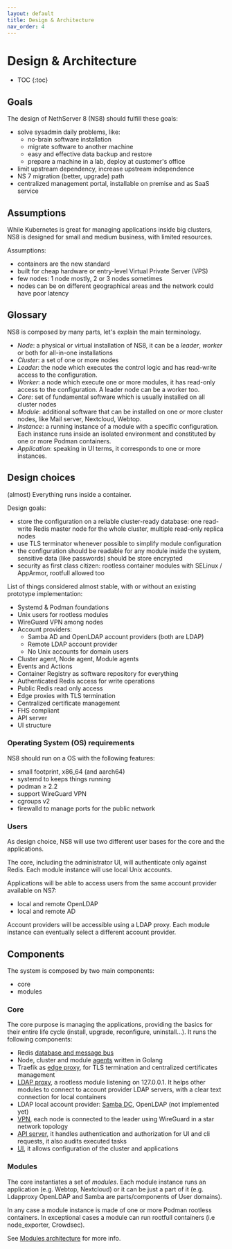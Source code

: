 ```yaml
---
layout: default
title: Design & Architecture
nav_order: 4
---
```


# Design & Architecture

* TOC
{:toc}

## Goals

The design of NethServer 8 (NS8) should fulfill these goals:

- solve sysadmin daily problems, like:
  - no-brain software installation
  - migrate software to another machine
  - easy and effective data backup and restore
  - prepare a machine in a lab, deploy at customer's office
- limit upstream dependency, increase upstream independence
- NS 7 migration (better, upgrade) path
- centralized management portal, installable on premise and as SaaS service

## Assumptions

While Kubernetes is great for managing applications inside big clusters, NS8 is designed
for small and medium business, with limited resources.

Assumptions:

- containers are the new standard
- built for cheap hardware or entry-level Virtual Private Server (VPS)
- few nodes: 1 node mostly, 2 or 3 nodes sometimes
- nodes can be on different geographical areas and the network could have poor latency

## Glossary

NS8 is composed by many parts, let's explain the main terminology.

- *Node*: a physical or virtual installation of NS8, it can be a *leader*, *worker* or both for all-in-one installations
- *Cluster*: a set of one or more nodes
- *Leader*: the node which executes the control logic and has read-write access to the configuration.
- *Worker*: a node which execute one or more modules, it has read-only access to the configuration. A leader node can be  a worker too.
- *Core*: set of fundamental software which is usually installed on all cluster nodes
- *Module*: additional software that can be installed on one or more cluster nodes, like Mail server, Nextcloud, Webtop.
- *Instance*: a running instance of a module with a specific configuration. Each instance runs inside an isolated environment and constituted by one or more Podman containers.
- *Application*: speaking in UI terms, it corresponds to one or more instances.

## Design choices

(almost) Everything runs inside a container.

Design goals:

- store the configuration on a reliable cluster-ready database: one read-write Redis master node for the whole cluster, multiple read-only replica nodes
- use TLS terminator whenever possible to simplify module configuration
- the configuration should be readable for any module inside the system, sensitive data (like passwords) should be store encrypted
- security as first class citizen: rootless container modules with SELinux / AppArmor, rootfull allowed too

List of things considered almost stable, with or without an existing prototype implementation:

- Systemd & Podman foundations
- Unix users for rootless modules
- WireGuard VPN among nodes
- Account providers:
  - Samba AD and OpenLDAP account providers (both are LDAP)
  - Remote LDAP account provider
  - No Unix accounts for domain users
- Cluster agent, Node agent, Module agents
- Events and Actions
- Container Registry as software repository for everything
- Authenticated Redis access for write operations
- Public Redis read only access
- Edge proxies with TLS termination
- Centralized certificate management
- FHS compliant
- API server
- UI structure

### Operating System (OS) requirements

NS8 should run on a OS with the following features:

- small footprint, x86_64 (and aarch64)
- systemd to keeps things running
- podman ≥ 2.2
- support WireGuard VPN
- cgroups v2
- firewalld to manage ports for the public network

### Users

As design choice, NS8 will use two different user bases for the core and the applications.

The core, including the administrator UI, will authenticate only against Redis.
Each module instance will use local Unix accounts.

Applications will be able to access users from the same account provider available on NS7:
- local and remote OpenLDAP
- local and remote AD

Account providers will be accessible using a LDAP proxy.
Each module instance can eventually select a different account provider.

## Components

The system is composed by two main components:
- core
- modules

### Core

The core purpose is managing the applications, providing the basics for their entire life cycle (install, upgrade, reconfigure, uninstall...).
It runs the following components:

- Redis [database and message bus](/core/database)
- Node, cluster and module [agents](/core/agents) written in Golang
- Traefik as [edge proxy](/core/proxy_certificates), for TLS termination and centralized certificates management
- [LDAP proxy](/core/user_domains), a rootless module listening on 127.0.0.1. It helps other
  modules to connect to account provider LDAP servers, with a clear text connection for local containers
- LDAP local account provider: [Samba DC](https://github.com/NethServer/ns8-core/blob/main/samba/README.md), OpenLDAP (not implemented yet)
- [VPN](/core/vpn), each node is connected to the leader using WireGuard in a star network topology
- [API server](/core/api_server), it handles authentication and authorization for UI and cli requests, it also audits executed tasks
- [UI](/core/ui), it allows configuration of the cluster and applications


### Modules

The core instantiates a set of *modules*. Each module instance runs an
application (e.g. Webtop, Nextcloud) or it can be just a part of it (e.g.
Ldapproxy OpenLDAP and Samba are parts/components of User domains).

In any case a module instance is made of one or more Podman rootless containers.
In exceptional cases a module can run rootfull containers (i.e node_exporter, Crowdsec).

See [Modules architecture](/modules) for more info.

